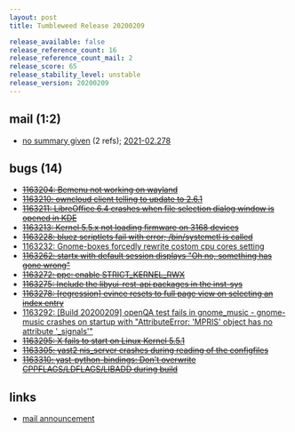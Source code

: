 ```yaml
---
layout: post
title: Tumbleweed Release 20200209

release_available: false
release_reference_count: 16
release_reference_count_mail: 2
release_score: 65
release_stability_level: unstable
release_version: 20200209
---
```


## mail (1:2)

- [no summary given](https://lists.opensuse.org/archives/list/factory@lists.opensuse.org/thread/FACN7DT5SNM5MVFOY74O6K3KJMH75F7V) (2 refs); [2021-02.278](https://lists.opensuse.org/archives/list/factory@lists.opensuse.org/thread/FACN7DT5SNM5MVFOY74O6K3KJMH75F7V)

## bugs (14)

<!--more-->

- ~~[1163204: Bemenu not working on wayland](https://bugzilla.opensuse.org/show_bug.cgi?id=1163204)~~
- ~~[1163210: owncloud client telling to update to 2.6.1](https://bugzilla.opensuse.org/show_bug.cgi?id=1163210)~~
- ~~[1163211: LibreOffice 6.4 crashes when file selection dialog window is opened in KDE](https://bugzilla.opensuse.org/show_bug.cgi?id=1163211)~~
- ~~[1163213: Kernel 5.5.x  not loading firmware on 3168 devices](https://bugzilla.opensuse.org/show_bug.cgi?id=1163213)~~
- ~~[1163228: bluez scriptlets fail with error; /bin/systemctl is called](https://bugzilla.opensuse.org/show_bug.cgi?id=1163228)~~
- [1163232: Gnome-boxes forcedly rewrite costom cpu cores setting](https://bugzilla.opensuse.org/show_bug.cgi?id=1163232)
- ~~[1163262: startx with default session displays "Oh no, something has gone wrong"](https://bugzilla.opensuse.org/show_bug.cgi?id=1163262)~~
- ~~[1163272: ppc: enable STRICT_KERNEL_RWX](https://bugzilla.opensuse.org/show_bug.cgi?id=1163272)~~
- ~~[1163275: Include the libyui-rest-api packages in the inst-sys](https://bugzilla.opensuse.org/show_bug.cgi?id=1163275)~~
- ~~[1163278: \[regression\] evince resets to full page view on selecting an index entry](https://bugzilla.opensuse.org/show_bug.cgi?id=1163278)~~
- [1163292: \[Build 20200209\] openQA test fails in gnome_music - gnome-music crashes on startup with "AttributeError: 'MPRIS' object has no attribute '_signals'"](https://bugzilla.opensuse.org/show_bug.cgi?id=1163292)
- ~~[1163295: X fails to start on Linux Kernel 5.5.1](https://bugzilla.opensuse.org/show_bug.cgi?id=1163295)~~
- ~~[1163305: yast2 nis_server crashes during reading of the configfiles](https://bugzilla.opensuse.org/show_bug.cgi?id=1163305)~~
- ~~[1163310: yast-python-bindings: Don't overwrite CPPFLAGS/LDFLAGS/LIBADD during build](https://bugzilla.opensuse.org/show_bug.cgi?id=1163310)~~



## links

- [mail announcement](https://lists.opensuse.org/archives/list/factory@lists.opensuse.org/thread/FACN7DT5SNM5MVFOY74O6K3KJMH75F7V)
